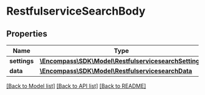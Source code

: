 # RestfulserviceSearchBody

## Properties
Name | Type | Description | Notes
------------ | ------------- | ------------- | -------------
**settings** | [**\Encompass\SDK\Model\RestfulservicesearchSettings**](RestfulservicesearchSettings.md) |  | [optional] 
**data** | [**\Encompass\SDK\Model\RestfulservicesearchData**](RestfulservicesearchData.md) |  | [optional] 

[[Back to Model list]](../../README.md#documentation-for-models) [[Back to API list]](../../README.md#documentation-for-api-endpoints) [[Back to README]](../../README.md)

